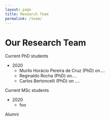 ```yaml
---
layout: page
title: Research Team
permalink: /team/
---
```


# Our Research Team

Current PhD students

- 2020
  - Murilo Horácio Pereira de Cruz (PhD) on....
  - Reginaldo Rocha (PhD) on....
  - Carlos Bertoncelli (PhD) on ....


Current MSc students

- 2020
  - foo


Alumni




